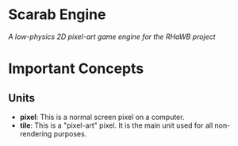 # Scarab Engine
*A low-physics 2D pixel-art game engine for the RHaWB project*

# Important Concepts

## Units
- **pixel**: This is a normal screen pixel on a computer.
- **tile**: This is a "pixel-art" pixel. It is the main unit used for all non-rendering purposes. 

